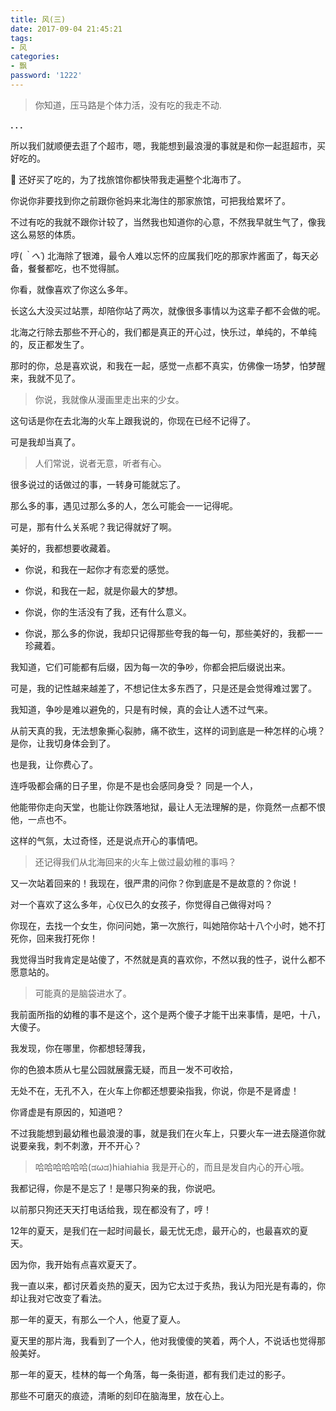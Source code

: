 ```yaml
---
title: 风(三)
date: 2017-09-04 21:45:21
tags:
- 风
categories:
- 飘
password: '1222'
---
```



> 你知道，压马路是个体力活，没有吃的我走不动.

**. . .**<!-- more -->

所以我们就顺便去逛了个超市，嗯，我能想到最浪漫的事就是和你一起逛超市，买好吃的。

😬 还好买了吃的，为了找旅馆你都快带我走遍整个北海市了。

你说你非要找到你之前跟你爸妈来北海住的那家旅馆，可把我给累坏了。

不过有吃的我就不跟你计较了，当然我也知道你的心意，不然我早就生气了，像我这么易怒的体质。

哼(*｀へ´*) 北海除了银滩，最令人难以忘怀的应属我们吃的那家炸酱面了，每天必备，餐餐都吃，也不觉得腻。

你看，就像喜欢了你这么多年。

长这么大没买过站票，却陪你站了两次，就像很多事情以为这辈子都不会做的呢。

北海之行除去那些不开心的，我们都是真正的开心过，快乐过，单纯的，不单纯的，反正都发生了。

那时的你，总是喜欢说，和我在一起，感觉一点都不真实，仿佛像一场梦，怕梦醒来，我就不见了。

> 你说，我就像从漫画里走出来的少女。

这句话是你在去北海的火车上跟我说的，你现在已经不记得了。

可是我却当真了。

> 人们常说，说者无意，听者有心。

很多说过的话做过的事，一转身可能就忘了。

那么多的事，遇见过那么多的人，怎么可能会一一记得呢。

可是，那有什么关系呢？我记得就好了啊。

美好的，我都想要收藏着。

- 你说，和我在一起你才有恋爱的感觉。

- 你说，和我在一起，就是你最大的梦想。

- 你说，你的生活没有了我，还有什么意义。

- 你说，那么多的你说，我却只记得那些夸我的每一句，那些美好的，我都一一珍藏着。

我知道，它们可能都有后缀，因为每一次的争吵，你都会把后缀说出来。

可是，我的记性越来越差了，不想记住太多东西了，只是还是会觉得难过罢了。

我知道，争吵是难以避免的，只是有时候，真的会让人透不过气来。

从前天真的我，无法想象撕心裂肺，痛不欲生，这样的词到底是一种怎样的心境？是你，让我切身体会到了。

也是我，让你费心了。

连呼吸都会痛的日子里，你是不是也会感同身受？ 同是一个人，

他能带你走向天堂，也能让你跌落地狱，最让人无法理解的是，你竟然一点都不恨他，一点也不。

这样的气氛，太过奇怪，还是说点开心的事情吧。

> 还记得我们从北海回来的火车上做过最幼稚的事吗？

又一次站着回来的！我现在，很严肃的问你？你到底是不是故意的？你说！

对一个喜欢了这么多年，心仪已久的女孩子，你觉得自己做得对吗？

你现在，去找一个女生，你问问她，第一次旅行，叫她陪你站十八个小时，她不打死你，回来我打死你！ 

我觉得当时我肯定是站傻了，不然就是真的喜欢你，不然以我的性子，说什么都不愿意站的。

> 可能真的是脑袋进水了。

我前面所指的幼稚的事不是这个，这个是两个傻子才能干出来事情，是吧，十八，大傻子。

我发现，你在哪里，你都想轻薄我，

你的色狼本质从七星公园就展露无疑，而且一发不可收拾，

无处不在，无孔不入，在火车上你都还想要染指我，你说，你是不是肾虚！

你肾虚是有原因的，知道吧？ 

不过我能想到最幼稚也最浪漫的事，就是我们在火车上，只要火车一进去隧道你就说要亲我，刺不刺激，开不开心？

> 哈哈哈哈哈哈(ಡωಡ)hiahiahia 我是开心的，而且是发自内心的开心哦。

我都记得，你是不是忘了！是哪只狗亲的我，你说吧。

以前那只狗还天天打电话给我，现在都没有了，哼！ 

12年的夏天，是我们在一起时间最长，最无忧无虑，最开心的，也最喜欢的夏天。

因为你，我开始有点喜欢夏天了。

我一直以来，都讨厌着炎热的夏天，因为它太过于炙热，我认为阳光是有毒的，你却让我对它改变了看法。

那一年的夏天，有那么一个人，他夏了夏人。

夏天里的那片海，我看到了一个人，他对我傻傻的笑着，两个人，不说话也觉得那般美好。

那一年的夏天，桂林的每一个角落，每一条街道，都有我们走过的影子。

那些不可磨灭的痕迹，清晰的刻印在脑海里，放在心上。
